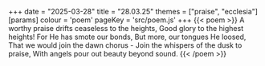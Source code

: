 +++
date = "2025-03-28"
title = "28.03.25"
themes = ["praise", "ecclesia"]
[params]
  colour = 'poem'
  pageKey = 'src/poem.js'
+++
{{< poem >}}
A worthy praise drifts ceaseless to the heights,
Good glory to the highest heights!
For He has smote our bonds,
But more, our tongues He loosed,
That we would join the dawn chorus -
Join the whispers of the dusk to praise, 
With angels pour out beauty beyond sound.
{{< /poem >}}